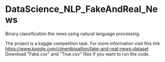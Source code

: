 # DataScience_NLP_FakeAndReal_News
Binary classification the news using natural language processing.

The project is a kaggle competition task.
	For more information visit this link https://www.kaggle.com/clmentbisaillon/fake-and-real-news-dataset
	Download "Fake.csv" and "True.csv" files if you want to run the code. 

